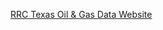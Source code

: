[RRC Texas Oil & Gas Data Website](https://www.rrc.texas.gov/oil-and-gas/research-and-statistics/production-data/monthly-crude-oil-production-by-district-and-field/)

